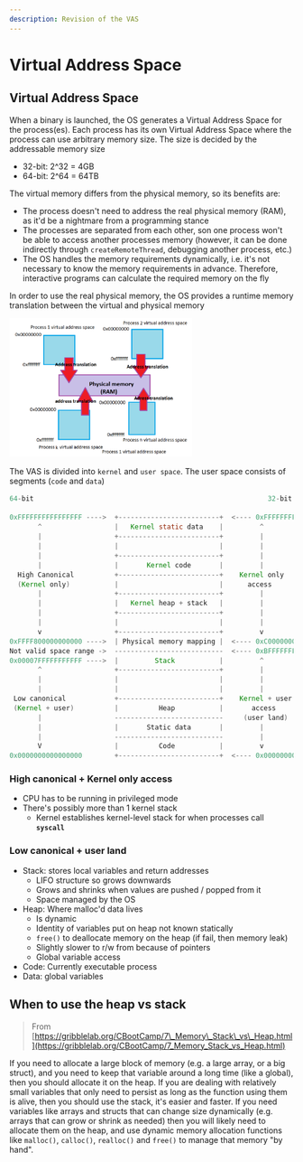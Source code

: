 ```yaml
---
description: Revision of the VAS
---
```


# Virtual Address Space

## Virtual Address Space

When a binary is launched, the OS generates a Virtual Address Space for the process\(es\). Each process has its own Virtual Address Space where the process can use arbitrary memory size. The size is decided by the addressable memory size

* 32-bit: 2^32 = 4GB
* 64-bit: 2^64 = 64TB

The virtual memory differs from the physical memory, so its benefits are:

* The process doesn't need to address the real physical memory \(RAM\), as it'd be a nightmare from a programming stance
* The processes are separated from each other, son one process won't be able to access another processes memory \(however, it can be done indirectly through `createRemoteThread`, debugging another process, etc.\)
* The OS handles the memory requirements dynamically, i.e. it's not necessary to know the memory requirements in advance. Therefore, interactive programs can calculate the required memory on the fly

In order to use the real physical memory, the OS provides a runtime memory translation between the virtual and physical memory

![](../../../.gitbook/assets/vas.png)

The VAS is divided into `kernel` and `user space`. The user space consists of segments \(`code` and `data`\)

```java
64-bit                                                          32-bit

0xFFFFFFFFFFFFFFFF ---->  +-------------------------+  <---- 0xFFFFFFFF
       ^                  |   Kernel static data    |         ^
       |                  +-------------------------+         |
       |                  |                         |         |
       |                  +-------------------------+         |
       |                  |       Kernel code       |         |
  High Canonical          +-------------------------+    Kernel only
  (Kernel only)           |                         |      access
       |                  +-------------------------+         |
       |                  |   Kernel heap + stack   |         |
       |                  +-------------------------+         |
       |                  |                         |         |
       v                  +-------------------------+         v
0xFFFF800000000000 ---->  | Physical memory mapping |  <---- 0xC0000000
Not valid space range ->  ---------------------------  <---- 0xBFFFFFFF 
0x00007FFFFFFFFFFF ---->  |         Stack           |         ^
       ^                  +-------------------------+         |
       |                  |                         |         |
       |                  |                         |         |
 Low canonical            +-------------------------+    Kernel + user
 (Kernel + user)          |          Heap           |       access
       |                  ---------------------------     (user land)
       |                  |       Static data       |         |
       |                  ---------------------------         |
       V                  |          Code           |         v
0x0000000000000000        +-------------------------+  <---- 0x00000000
```

### High canonical + Kernel only access

* CPU has to be running in privileged mode
* There's possibly more than 1 kernel stack
  * Kernel establishes kernel-level stack for when processes call **`syscall`**

### Low canonical + user land

* Stack: stores local variables and return addresses
  * LIFO structure so grows downwards
  * Grows and shrinks when values are pushed / popped from it
  * Space managed by the OS
* Heap: Where malloc'd data lives
  * Is dynamic
  * Identity of variables put on heap not known statically
  * `free()` to deallocate memory on the heap \(if fail, then memory leak\)
  * Slightly slower to r/w from because of pointers
  * Global variable access
* Code: Currently executable process
* Data: global variables

## When to use the heap vs stack

> From [https://gribblelab.org/CBootCamp/7\_Memory\_Stack\_vs\_Heap.html](https://gribblelab.org/CBootCamp/7_Memory_Stack_vs_Heap.html)

If you need to allocate a large block of memory \(e.g. a large array, or a big struct\), and you need to keep that variable around a long time \(like a global\), then you should allocate it on the heap. If you are dealing with relatively small variables that only need to persist as long as the function using them is alive, then you should use the stack, it's easier and faster. If you need variables like arrays and structs that can change size dynamically \(e.g. arrays that can grow or shrink as needed\) then you will likely need to allocate them on the heap, and use dynamic memory allocation functions like `malloc()`, `calloc()`, `realloc()` and `free()` to manage that memory "by hand".

